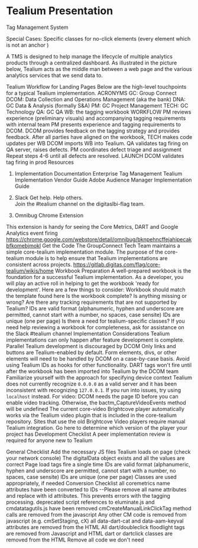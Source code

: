 # Tealium Presentation
Tag Management System

Special Cases:
Specific classes for no-click elements (every element which is not an anchor <a>)


A TMS is designed to help manage the lifecycle of multiple analytics products through a centralized dashboard. As illustrated in the picture below, Tealium acts as the middle man between a web page and the various analytics services that we send data to. 

Tealium Workflow for Landing Pages
Below are the high-level touchpoints for a typical Tealium implementation. 
ACRONYMS
GC: Group Connect
DCOM: Data Collection and Operations Management (aka the bank)
DNA: GC Data & Analysis (formally S&A)
PM: GC Project Management
TECH: GC Technology
QA: GC QA
WB: the tagging workbook
WORKFLOW
PM reviews experience (preliminary visuals) and accompanying tagging requirements with internal team
PM presents experience and tagging requirements to DCOM. 
DCOM provides feedback on the tagging strategy and provides feedback.
After all parties have aligned on the workbook, TECH makes code updates per WB
DCOM imports WB into Tealium.
QA validates tag firing on QA server, raises defects.
PM coordinates defect triage and assignment
Repeat steps 4-6 until all defects are resolved.
LAUNCH
DCOM validates tag firing in prod
Resources
1. Implementation Documentation
Enterprise Tag Management Tealium Implementation Vendor Guide
Adobe Audience Manager Implementation Guide

2. Slack
Get help. Help others.  
Join the #tealium channel on the digitaslbi-flag team. 

3. Omnibug Chrome Extension

This extension is handy for seeing the Core Metrics, DART and Google Analytics event firing
https://chrome.google.com/webstore/detail/omnibug/bknpehncffejahipecakbfkomebjmokl
Get the Code
The GroupConnect Tech Team maintains a simple core-tealium implementation module. The purpose of the core-tealium module is to help ensure that Tealium implementations are consistent across projects.
https://gitlab.digitas.com/flag/core-tealium/wikis/home
Workbook Preparation
A well-prepared workbook is the foundation for a successful Tealium implementation. As a developer, you will play an active roll in helping to get the workbook 'ready for development'. Here are a few things to consider:
Workbook should match the template found here
Is the workbook complete? Is anything missing or wrong?
Are there any tracking requirements that are not supported by Tealium?
IDs are valid format (alphanumeric, hyphen and underscore are permitted, cannot start with a number, no spaces, case sensite)
IDs are unique (one per page)
Is there a need for tealium-specific classes? 
If you need help reviewing a workbook for completeness, ask for assistance on the Slack #tealium channel
Implementation Considerations
Tealium implementations can only happen after feature development is complete. Parallel Tealium development is discouraged by DCOM
Only links and buttons are Tealium-enabled by default. Form elements, divs, or other elements will need to be handled by DCOM on a case-by-case basis.
Avoid using Tealium IDs as hooks for other functionality.
DART tags won't fire until after the workbook has been imported into Tealium by the DCOM team
Familiarize yourself with the approach for specifying device context
Tealium does not currently recognize `0.0.0.0` as a valid server and it has been inconsistent with recognizing `127.0.0.1`. 
If you run into issues, try using `localhost` instead.
For video:
DCOM needs the page ID before you can enable video tracking. Otherwise, the bactm_CaptureVideoEvents method will be undefined
The current core-video Brightcove player automatically works via the Tealium video plugin that is included in the core-tealium repository. 
Sites that use the old Brightcove Video players require manual Tealium integration. Go here to determine which version of the player your project has
Development Checklist
A peer implementation review is required for anyone new to Tealium

General Checklist
Add the necessary JS files 
Tealium loads on page (check your network console)
The digitalData object exists and all the values are correct
Page load tags fire a single time
IDs are valid format (alphanumeric, hyphen and underscore are permitted, cannot start with a number, no spaces, case sensite)
IDs are unique (one per page)
Classes are used appropriately, if needed
Conversion Checklist
all coremetrics name attributes have been converted to IDs
--Please remove all name attributes and replace with id attributes.  This prevents errors with the tagging processing.
deprecated script references to eluminate.js and cmdatatagutils.js have been removed
cmCreateManualLinkClickTag method calls are removed from the javascript
Any other CM code is removed from javascript (e.g. cmSetStaging, cX)
all data-dart-cat and data-aam-keyval attributes are removed from the HTML
All dart/doubleclick floodlight tags are removed from Javascript and HTML
dart or dartclick classes are removed from the HTML 
Remove all code we don't need
